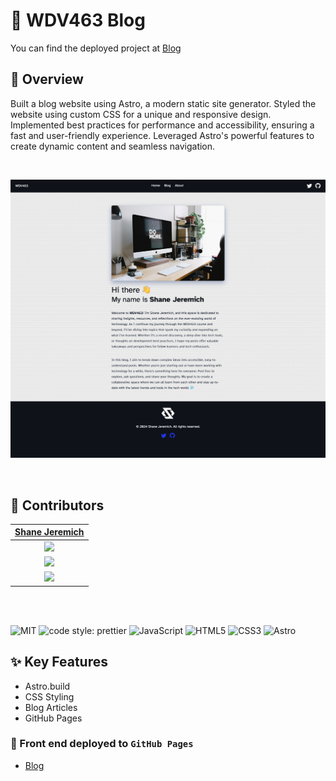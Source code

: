 # 📝 WDV463 Blog

You can find the deployed project at [Blog](https://jeremichshane-fs.github.io/blog/)

## 🌟 Overview

Built a blog website using Astro, a modern static site generator. Styled the website using custom CSS for a unique and responsive design. Implemented best practices for performance and accessibility, ensuring a fast and user-friendly experience. Leveraged Astro's powerful features to create dynamic content and seamless navigation.

<br>

![Blog](/public/images/blog.png)

<br>

## 👥 Contributors

|                                     [Shane Jeremich](https://github.com/jeremichshane-fs)                                      |
| :----------------------------------------------------------------------------------------------------------------------------: |
|      [<img src="https://avatars.githubusercontent.com/u/51142646?v=4" width = "200" />](https://github.com/shanejeremich)      |
|                   [<img src="https://github.com/favicon.ico" width="15"> ](https://github.com/shanejeremich)                   |
| [ <img src="https://static.licdn.com/sc/h/al2o9zrvru7aqj8e1x2rzsrca" width="15"> ](https://www.linkedin.com/in/shanejeremich/) |

<br>
<br>

![MIT](https://img.shields.io/packagist/l/doctrine/orm.svg?style=for-the-badge)
![code style: prettier](https://img.shields.io/badge/code_style-prettier-ff69b4.svg?style=for-the-badge&?style=flat-square)
![JavaScript](https://img.shields.io/badge/javascript-%23323330.svg?style=for-the-badge&logo=javascript&logoColor=%23F7DF1E)
![HTML5](https://img.shields.io/badge/html5-%23E34F26.svg?style=for-the-badge&logo=html5&logoColor=white)
![CSS3](https://img.shields.io/badge/css3-%231572B6.svg?style=for-the-badge&logo=css3&logoColor=white)
![Astro](https://img.shields.io/badge/astro-%232C2052.svg?style=for-the-badge&logo=tailwind-css&logoColor=white)

## ✨ Key Features

- Astro.build
- CSS Styling
- Blog Articles
- GitHub Pages

### 🚀 Front end deployed to `GitHub Pages`

- [Blog](https://jeremichshane-fs.github.io/blog/)
